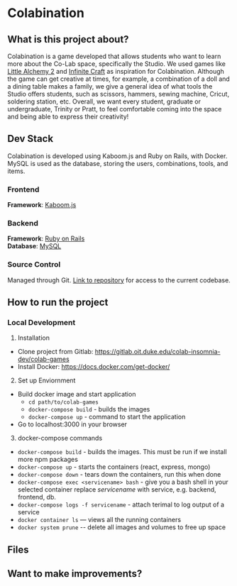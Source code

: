 # Colabination

## What is this project about?
Colabination is a game developed that allows students who want to learn more about the Co-Lab space, specifically the Studio. We used games like [Little Alchemy 2](https://littlealchemy2.com) and [Infinite Craft](https://neal.fun/infinite-craft/) as inspiration for Colabination. Although the game can get creative at times, for example, a combination of a doll and a dining table makes a family, we give a general idea of what tools the Studio offers students, such as scissors, hammers, sewing machine, Cricut, soldering station, etc. Overall, we want every student, graduate or undergraduate, Trinity or Pratt, to feel comfortable coming into the space and being able to express their creativity!


## Dev Stack

Colabination is developed using Kaboom.js and Ruby on Rails, with Docker. MySQL is used as the database, storing the users, combinations, tools, and items. 

### Frontend
**Framework**: [Kaboom.js](https://kaboomjs.com)

### Backend
**Framework**: [Ruby on Rails](https://rubyonrails.org)\
**Database**: [MySQL](https://www.mysql.com)

### Source Control
Managed through Git. [Link to repository](https://gitlab.oit.duke.edu/colab-insomnia-dev/colab-games) for access to the current codebase.

## How to run the project

### Local Development
1. Installation
  * Clone project from Gitlab: https://gitlab.oit.duke.edu/colab-insomnia-dev/colab-games
  * Install Docker: https://docs.docker.com/get-docker/

2. Set up Enviornment
  * Build docker image and start application
    * `cd path/to/colab-games`
    * `docker-compose build` - builds the images
    * `docker-compose up` - command to start the application
  * Go to localhost:3000 in your browser

3. docker-compose commands
  * `docker-compose build` - builds the images. This must be run if we install more npm packages
  * `docker-compose up` - starts the containers (react, express, mongo)
  * `docker-compose down` - tears down  the containers, run this when done
  * `docker-compose exec <servicename> bash` - give you a bash shell in your selected container replace *servicename* with service, e.g. backend, frontend, db. 
  * `docker-compose logs -f servicename` - attach terimal to log output of a service
  * `docker container ls` — views all the running containers
  * `docker system prune` -- delete all images and volumes to free up space

## Files


## Want to make improvements?
